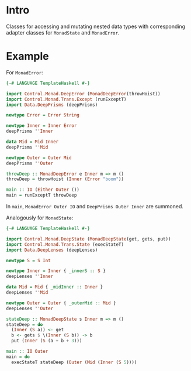 # Intro

Classes for accessing and mutating nested data types with corresponding adapter classes for `MonadState` and `MonadError`.

# Example

For `MonadError`:

```haskell
{-# LANGUAGE TemplateHaskell #-}

import Control.Monad.DeepError (MonadDeepError(throwHoist))
import Control.Monad.Trans.Except (runExceptT)
import Data.DeepPrisms (deepPrisms)

newtype Error = Error String

newtype Inner = Inner Error
deepPrisms ''Inner

data Mid = Mid Inner
deepPrisms ''Mid

newtype Outer = Outer Mid
deepPrisms ''Outer

throwDeep :: MonadDeepError e Inner m => m ()
throwDeep = throwHoist (Inner (Error "boom"))

main :: IO (Either Outer ())
main = runExceptT throwDeep
```

In `main`, `MonadError Outer IO` and `DeepPrisms Outer Inner` are summoned.

Analogously for `MonadState`:

```haskell
{-# LANGUAGE TemplateHaskell #-}

import Control.Monad.DeepState (MonadDeepState(get, gets, put))
import Control.Monad.Trans.State (execStateT)
import Data.DeepLenses (deepLenses)

newtype S = S Int

newtype Inner = Inner { _innerS :: S }
deepLenses ''Inner

data Mid = Mid { _midInner :: Inner }
deepLenses ''Mid

newtype Outer = Outer { _outerMid :: Mid }
deepLenses ''Outer

stateDeep :: MonadDeepState s Inner m => m ()
stateDeep = do
  (Inner (S a)) <- get
  b <- gets $ \(Inner (S b)) -> b
  put (Inner (S (a + b + 3)))

main :: IO Outer
main = do
  execStateT stateDeep (Outer (Mid (Inner (S 5))))
```
